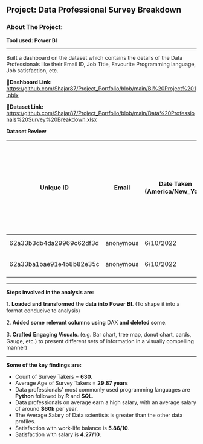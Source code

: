 ## Project: Data Professional Survey Breakdown

### About The Project:

**Tool used: Power BI**

---
Built a dashboard on the dataset which contains the details of the Data Professionals like their Email ID, Job Title, Favourite Programming language, Job satisfaction, etc.
  
**🔗Dashboard Link:** https://github.com/Shajar87/Project_Portfolio/blob/main/BI%20Project%201.pbix

**🔗Dataset Link:** https://github.com/Shajar87/Project_Portfolio/blob/main/Data%20Professionals%20Survey%20Breakdown.xlsx


**Dataset Review**


| Unique ID                | Email     | Date Taken (America/New_York) | Time Taken (America/New_York) | Browser | OS  | City | Country       | Referrer | Time Spent | Q1 - Which Title Best Fits your Current Role? | Q2 - Did you switch careers into Data? | Q3 - Current Yearly Salary (in USD) | Q4 - What Industry do you work in? | Q5 - Favorite Programming Language | Q6 - How Happy are you in your Current Position with the following? (Salary) | Q6 - How Happy are you in your Current Position with the following? (Work/Life Balance) | Q6 - How Happy are you in your Current Position with the following? (Coworkers) | Q6 - How Happy are you in your Current Position with the following? (Management) | Q6 - How Happy are you in your Current Position with the following? (Upward Mobility) | Q6 - How Happy are you in your Current Position with the following? (Learning New Things) | Q7 - How difficult was it for you to break into Data? | Q8 - If you were to look for a new job today, what would be the most important thing to you? | Q9 - Male/Female? | Q10 - Current Age | Q11 - Which Country do you live in? | Q12 - Highest Level of Education | Q13 - Ethnicity |
|-------------------------|-----------|------------------------------|------------------------------|---------|-----|------|---------------|----------|------------|----------------------------------------------|-----------------------------------------|------------------------------------|----------------------------------|-----------------------------------|-----------------------------------------------------------------------------|---------------------------------------------------------------------------------------------|-----------------------------------------------------------------------------------|--------------------------------------------------------------------------------|-------------------------------------------------------------------------------------|-------------------------------------------------------------------------------------------------------|--------------------------------------------------------------------|----------------------------------------------------------------------------------------|-------------------|------------------|-----------------------------------|-----------------------------------|-----------------|
| 62a33b3db4da29969c62df3d | anonymous | 6/10/2022                    | 8:38                         |         |     |      |               |          | 0:00:44    | Data Analyst                                 | Yes                                     | 106k-125k                          | Healthcare                       | Python                            | 9                                                                           | 9                                                                                           | 7                                                                                 | 5                                                                              | 5                                                                                   | 7                                                                                                     | Very Difficult                                                     | Remote Work                                                                            | Male              | 26               | United States                     |                                   | White or Caucasian |
| 62a33ba1bae91e4b8b82e35c | anonymous | 6/10/2022                    | 8:40                         |         |     |      |               |          | 0:01:30    | Data Analyst                                 | No                                      | 41k-65k                            | Finance                           | R                                 | 1                                                                           | 2                                                                                           | 5                                                                                 | 2                                                                              | 1                                                                                   | 3                                                                                                     | Very Difficult                                                     | Remote Work                                                                            | Male              | 36               | Canada                            |                                   | Asian or Asian American |


--- 
**Steps involved in the analysis are:**

1️. 𝐋𝐨𝐚𝐝𝐞𝐝 𝐚𝐧𝐝 𝐭𝐫𝐚𝐧𝐬𝐟𝐨𝐫𝐦𝐞𝐝 𝐭𝐡𝐞 𝐝𝐚𝐭𝐚 𝐢𝐧𝐭𝐨 𝐏𝐨𝐰𝐞𝐫 𝐁𝐈.
(To shape it into a format conducive to analysis)

2️. 𝐀𝐝𝐝𝐞𝐝 𝐬𝐨𝐦𝐞 𝐫𝐞𝐥𝐞𝐯𝐚𝐧𝐭 𝐜𝐨𝐥𝐮𝐦𝐧𝐬 𝐮𝐬𝐢𝐧𝐠 DAX 𝐚𝐧𝐝 𝐝𝐞𝐥𝐞𝐭𝐞𝐝 𝐬𝐨𝐦𝐞.

3️. 𝐂𝐫𝐚𝐟𝐭𝐞𝐝 𝐄𝐧𝐠𝐚𝐠𝐢𝐧𝐠 𝐕𝐢𝐬𝐮𝐚𝐥𝐬.
(e.g. Bar chart, tree map, donut chart, cards, Gauge, etc.) to present different sets of information in a visually compelling manner)


---
**Some of the key findings are:**
- Count of Survey Takers = **630**.
- Average Age of Survey Takers = **29.87 years**
- Data professionals' most commonly used programming languages are **Python** followed by **R** and **SQL**.
- Data professionals on average earn a high salary, with an average salary of around **$60k** per year.
- The Average Salary of Data scientists is greater than the other data profiles.
- Satisfaction with work-life balance is **5.86/10**.
- Satisfaction with salary is **4.27/10**.
